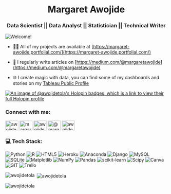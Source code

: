 <h1 align = "center">Margaret Awojide</h1>
<h3 align="center">Data Scientist || Data Analyst || Statistician || Technical Writer</h3>

![Welcome!](https://user-images.githubusercontent.com/49078266/185427734-60acc502-3de3-4593-9d80-4a4398ae2c29.gif)

<!--## :book: About Me
- 💻Data Analyst/Scientist
- 🔭 Technical Writer
- ⚡ Interested in Research -->

<!--
- 🌱 I’m currently learning **Natural Language Processing** -->


- 👨‍💻 All of my projects are available at [https://margaret-awojide.portfolial.com/](https://margaret-awojide.portfolial.com/)

- 📝 I regularly write articles on [https://medium.com/@margaretawojide](https://medium.com/@margaretawojide)
  
- 🌐 I create magic with data, you can find some of my dashboards and stories on my [Tableau Public Profile](https://public.tableau.com/app/profile/margaret.awojide)




[![An image of @awojidetola's Holopin badges, which is a link to view their full Holopin profile](https://holopin.me/awojidetola)](https://holopin.io/@awojidetola)


<h3 align="left">Connect with me:</h3>
<p align="left">
<a href="https://twitter.com/awojidemargaret" target="blank"><img align="center" src="https://raw.githubusercontent.com/rahuldkjain/github-profile-readme-generator/master/src/images/icons/Social/twitter.svg" alt="awojidemargaret" height="30" width="40" /></a>
<a href="https://linkedin.com/in/margaret-awojide" target="blank"><img align="center" src="https://raw.githubusercontent.com/rahuldkjain/github-profile-readme-generator/master/src/images/icons/Social/linked-in-alt.svg" alt="margaret-awojide" height="30" width="40" /></a>
<a href="https://kaggle.com/awojidemargaret" target="blank"><img align="center" src="https://raw.githubusercontent.com/rahuldkjain/github-profile-readme-generator/master/src/images/icons/Social/kaggle.svg" alt="awojidemargaret" height="30" width="40" /></a>
<a href="https://medium.com/@margaretawojide" target="blank"><img align="center" src="https://raw.githubusercontent.com/rahuldkjain/github-profile-readme-generator/master/src/images/icons/Social/medium.svg" alt="@margaretawojide" height="30" width="40" /></a>
<a href="https://www.hackerrank.com/awojidemargaret1" target="blank"><img align="center" src="https://raw.githubusercontent.com/rahuldkjain/github-profile-readme-generator/master/src/images/icons/Social/hackerrank.svg" alt="awojidemargaret1" height="30" width="40" /></a>
</p>


### 💻 Tech Stack:

![Python](https://img.shields.io/badge/python-3670A0?style=for-the-badge&logo=python&logoColor=ffdd54) ![R](https://img.shields.io/badge/r-%23276DC3.svg?style=for-the-badge&logo=r&logoColor=white) ![HTML5](https://img.shields.io/badge/html5-%23E34F26.svg?style=for-the-badge&logo=html5&logoColor=white) ![Heroku](https://img.shields.io/badge/heroku-%23430098.svg?style=for-the-badge&logo=heroku&logoColor=white) ![Anaconda](https://img.shields.io/badge/Anaconda-%2344A833.svg?style=for-the-badge&logo=anaconda&logoColor=white) ![Django](https://img.shields.io/badge/django-%23092E20.svg?style=for-the-badge&logo=django&logoColor=white) ![MySQL](https://img.shields.io/badge/mysql-%2300000f.svg?style=for-the-badge&logo=mysql&logoColor=white) ![SQLite](https://img.shields.io/badge/sqlite-%2307405e.svg?style=for-the-badge&logo=sqlite&logoColor=white) ![Matplotlib](https://img.shields.io/badge/Matplotlib-%23ffffff.svg?style=for-the-badge&logo=Matplotlib&logoColor=black) ![NumPy](https://img.shields.io/badge/numpy-%23013243.svg?style=for-the-badge&logo=numpy&logoColor=white) ![Pandas](https://img.shields.io/badge/pandas-%23150458.svg?style=for-the-badge&logo=pandas&logoColor=white) ![scikit-learn](https://img.shields.io/badge/scikit--learn-%23F7931E.svg?style=for-the-badge&logo=scikit-learn&logoColor=white) ![Scipy](https://img.shields.io/badge/SciPy-%230C55A5.svg?style=for-the-badge&logo=scipy&logoColor=%white) ![Canva](https://img.shields.io/badge/Canva-%2300C4CC.svg?style=for-the-badge&logo=Canva&logoColor=white) ![GIT](https://img.shields.io/badge/Git-fc6d26?style=for-the-badge&logo=git&logoColor=white) ![Trello](https://img.shields.io/badge/Trello-%23026AA7.svg?style=for-the-badge&logo=Trello&logoColor=white)

<p><img align="left" src="https://github-readme-stats.vercel.app/api/top-langs?username=awojidetola&show_icons=true&locale=en&layout=compact" alt="awojidetola" /></p>

<p>&nbsp;<img align="center" src="https://github-readme-stats.vercel.app/api?username=awojidetola&show_icons=true&locale=en" alt="awojidetola" /></p>

<p><img align="center" src="https://github-readme-streak-stats.herokuapp.com/?user=awojidetola&" alt="awojidetola" /></p>

<!--
## Projects

| Title | Description | Links |
| --- | --- | --- |
| **Demographics Forecast** | In this project, a web application was built that analyzes and forecasts the population, crude birth rate and crude death rate of all west african countries | [Deployed App](https://awojidetola-west-african-population-foreca-streamlit-app-3nb8ca.streamlitapp.com/), [Github Repo](https://github.com/awojidetola/West-African-Population-Forecast), [Demo Video](https://user-images.githubusercontent.com/49078266/187939059-5031b37c-9d25-48d9-b1b0-183202942b70.mp4) |
| **Phone Price Prediction** | In this project the price ranges of a mobile phone is predicted based on its specifications and functionalities | [Deployed App](https://awojidetola-mobile-phone-price-prediction-prediction-mma8kw.streamlitapp.com/) , [Github Repo](https://github.com/awojidetola/Mobile-Phone-Price-Prediction) |
|**Youtube Analysis**|In this project, the top 20 youtube channels, based on number of subscribers, are analyzed |[Github Repo](https://github.com/awojidetola/Youtube-Analysis) , [Dashboard](https://public.tableau.com/app/profile/margaret.awojide/viz/Top200YoutubersDashboard/Dashboard1) , [Report](https://github.com/awojidetola/Youtube-Analysis/raw/main/Report.pdf)  | 
| **Patch & Porsey** | This project conducts a thorough exploratory data analysis on a fictional Paper company using SQL | [Github Repo](https://github.com/awojidetola/Udacity-Data-Analysis-ND/tree/main/Patch_and_Porsey_Papers) |
| **PISA** | This project analyzes the skills, knowledge and future plans for high school seniors based on the Program for International Students in 2012 |[Github Repo](https://github.com/awojidetola/Udacity-Data-Analysis-ND/tree/main/PISA%202012%20Analysis)|
| **IMDB Movie Analysis** |The International database for Movies from 1960 to 2015 is analyzed based on movie casts, genre, revenue etc. |[Github Repo](https://github.com/awojidetola/Udacity-Data-Analysis-ND/tree/main/IMDB%20Movies%20Analysis) , [Dashboard](https://public.tableau.com/app/profile/margaret.awojide/viz/IMDBMovieDashboard_16554219196260/Dashboard1?publish=yes)|
| **Twitter We Rate Dogs Analysis** |In this project, the @weratedogs twitter archive is scraped from the Twitter API and wrangled. Analysis is conducted on the wrangled data|[Github Repo](https://github.com/awojidetola/Udacity-Data-Analysis-ND/tree/main/WeRateDogs%20Project)|
| **International Expansion Project** | This project uses Segmentation to analyze countries similar to USA in terms of Education, Economy and Environment for a Retail Store Expansion. |[Github Repo](https://github.com/awojidetola/Predictive-Analytics-for-Business-Nanodegree-/tree/main/Segmentation:%20International%20Expansion%20Project), [Dashboard](https://public.tableau.com/app/profile/margaret.awojide/viz/SegmentationProject_16560714846690/Sheet1?publish=yes)|
| **Supermarket Data Analysis** | The analysis of a fictional Supermarket is conducted for this three branches in Lagos, Abuja and Port Harcourt|[Github Repo](https://github.com/awojidetola/Supermarket-Analysis-Project), [Executive Summary](https://github.com/awojidetola/Supermarket-Analysis-Project/raw/main/Executive%20Summary.pdf) |
| **COVID 19 Data Analysis**| This conducts analysis of the economic impact of COVID 19 in Nigeria | [Github Repo](https://github.com/awojidetola/Data-Analysis-Covid-19), [Presentation](https://github.com/awojidetola/Data-Analysis-Covid-19/raw/main/Data%20Analysis%20COVID%2019.pptx)|
|**Customer Response Prediction**|This is a submission for the DSN 2021 Hackathon. Using Machine Learning, the customer response of a leading e-commerce company is predicted post-pandemic|[Github Repo](https://github.com/awojidetola/DSN-Bootcamp-Hackathon-Customer-Response-Prediction-) |
-->

